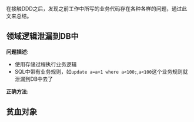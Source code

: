 在接触DDD之后，发现之前工作中所写的业务代码存在各种各样的问题，通过此文来总结。

## 领域逻辑泄漏到DB中

**问题描述**:

* 使用存储过程执行业务逻辑
* SQL中带有业务规则，如`update a=a+1 where a<100;`,`a<100`这个业务规则就泄漏到DB中去了

**正确方法**:



## 贫血对象

